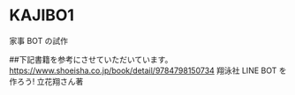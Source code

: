 # KAJIBO1

家事 BOT の試作

##下記書籍を参考にさせていただいています。
https://www.shoeisha.co.jp/book/detail/9784798150734
翔泳社
LINE BOT を作ろう!
立花翔さん著
